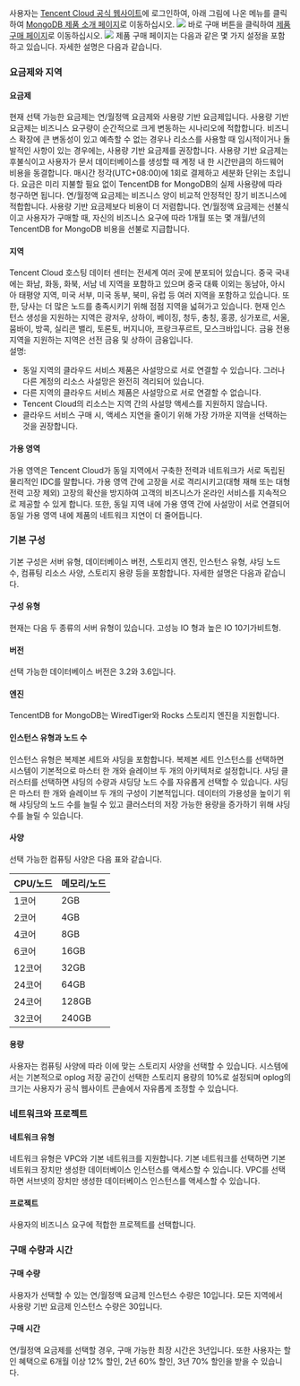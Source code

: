 사용자는 [Tencent Cloud 공식 웹사이트](https://cloud.tencent.com/)에 로그인하여, 아래 그림에 나온 메뉴를 클릭하여 [MongoDB 제품 소개 페이지](https://cloud.tencent.com/product/mongodb)로 이동하십시오.
![](https://main.qcloudimg.com/raw/0ca36011c0ea72c457079c869a3149d7.png)
바로 구매 버튼을 클릭하여 [제품 구매 페이지](https://buy.cloud.tencent.com/mongodb)로 이동하십시오.
![](https://main.qcloudimg.com/raw/db8d147eeb15b9716516cf40271d4b04.png)
제품 구매 페이지는 다음과 같은 몇 가지 설정을 포함하고 있습니다. 자세한 설명은 다음과 같습니다.
### 요금제와 지역
#### 요금제
현재 선택 가능한 요금제는 연/월정액 요금제와 사용량 기반 요금제입니다. 사용량 기반 요금제는 비즈니스 요구량이 순간적으로 크게 변동하는 시나리오에 적합합니다. 비즈니스 확장에 큰 변동성이 있고 예측할 수 없는 경우나 리소스를 사용할 때 임시적이거나 돌발적인 사항이 있는 경우에는, 사용량 기반 요금제를 권장합니다. 사용량 기반 요금제는 후불식이고 사용자가 문서 데이터베이스를 생성할 때 계정 내 한 시간만큼의 하드웨어 비용을 동결합니다. 매시간 정각(UTC+08:00)에 1회로 결제하고 세분화 단위는 초입니다. 요금은 미리 지불할 필요 없이 TencentDB for MongoDB의 실제 사용량에 따라 청구하면 됩니다. 연/월정액 요금제는 비즈니스 양이 비교적 안정적인 장기 비즈니스에 적합합니다. 사용량 기반 요금제보다 비용이 더 저렴합니다. 연/월정액 요금제는 선불식이고 사용자가 구매할 때, 자신의 비즈니스 요구에 따라 1개월 또는 몇 개월/년의 TencentDB for MongoDB 비용을 선불로 지급합니다.
#### 지역
Tencent Cloud 호스팅 데이터 센터는 전세계 여러 곳에 분포되어 있습니다. 중국 국내에는 화남, 화동, 화북, 서남 네 지역을 포함하고 있으며 중국 대륙 이외는 동남아, 아시아 태평양 지역, 미국 서부, 미국 동부, 북미, 유럽 등 여러 지역을 포함하고 있습니다. 또한, 당사는 더 많은 노드를 충족시키기 위해 점점 지역을 넓혀가고 있습니다. 현재 인스턴스 생성을 지원하는 지역은 광저우, 상하이, 베이징, 청두, 충칭, 홍콩, 싱가포르, 서울, 뭄바이, 방콕, 실리콘 밸리, 토론토, 버지니아, 프랑크푸르트, 모스크바입니다. 금융 전용 지역을 지원하는 지역은 선전 금융 및 상하이 금융입니다.<br>
설명: <br>
- 동일 지역의 클라우드 서비스 제품은 사설망으로 서로 연결할 수 있습니다. 그러나 다른 계정의 리소스 사설망은 완전히 격리되어 있습니다.
- 다른 지역의 클라우드 서비스 제품은 사설망으로 서로 연결할 수 없습니다.
- Tencent Cloud의 리소스는 지역 간의 사설망 액세스를 지원하지 않습니다.
- 클라우드 서비스 구매 시, 액세스 지연을 줄이기 위해 가장 가까운 지역을 선택하는 것을 권장합니다.

#### 가용 영역
가용 영역은 Tencent Cloud가 동일 지역에서 구축한 전력과 네트워크가 서로 독립된 물리적인 IDC를 말합니다. 가용 영역 간에 고장을 서로 격리시키고(대형 재해 또는 대형 전력 고장 제외) 고장의 확산을 방지하여 고객의 비즈니스가 온라인 서비스를 지속적으로 제공할 수 있게 합니다. 또한, 동일 지역 내에 가용 영역 간에 사설망이 서로 연결되어 동일 가용 영역 내에 제품의 네트워크 지연이 더 줄어듭니다.
### 기본 구성
기본 구성은 서버 유형, 데이터베이스 버전, 스토리지 엔진, 인스턴스 유형, 샤딩 노드 수, 컴퓨팅 리소스 사양, 스토리지 용량 등을 포함합니다. 자세한 설명은 다음과 같습니다.
#### 구성 유형
현재는 다음 두 종류의 서버 유형이 있습니다. 고성능 IO 형과 높은 IO 10기가비트형.
#### 버전
선택 가능한 데이터베이스 버전은 3.2와 3.6입니다.
#### 엔진
TencentDB for MongoDB는 WiredTiger와 Rocks 스토리지 엔진을 지원합니다.
#### 인스턴스 유형과 노드 수
인스턴스 유형은 복제본 세트와 샤딩을 포함합니다. 복제본 세트 인스턴스를 선택하면 시스템이 기본적으로 마스터 한 개와 슬레이브 두 개의 아키텍처로 설정합니다. 샤딩 클러스터를 선택하면 샤딩의 수량과 샤딩당 노드 수를 자유롭게 선택할 수 있습니다. 샤딩은 마스터 한 개와 슬레이브 두 개의 구성이 기본적입니다. 데이터의 가용성을 높이기 위해 샤딩당의 노드 수를 늘릴 수 있고 클러스터의 저장 가능한 용량을 증가하기 위해 샤딩 수를 늘릴 수 있습니다.
#### 사양
선택 가능한 컴퓨팅 사양은 다음 표와 같습니다.<br>

| CPU/노드 | 메모리/노드|
| ------- |-------|
| 1코어 | 2GB |
| 2코어 | 4GB |
| 4코어 | 8GB |
| 6코어 | 16GB |
| 12코어 | 32GB |
| 24코어 | 64GB |
| 24코어 | 128GB |
| 32코어 | 240GB |

#### 용량
사용자는 컴퓨팅 사양에 따라 이에 맞는 스토리지 사양을 선택할 수 있습니다. 시스템에서는 기본적으로 oplog 저장 공간이 선택한 스토리지 용량의 10%로 설정되며 oplog의 크기는 사용자가 공식 웹사이트 콘솔에서 자유롭게 조정할 수 있습니다.
### 네트워크와 프로젝트
#### 네트워크 유형
네트워크 유형은 VPC와 기본 네트워크를 지원합니다. 기본 네트워크를 선택하면 기본 네트워크 장치만 생성한 데이터베이스 인스턴스를 액세스할 수 있습니다. VPC를 선택하면 서브넷의 장치만 생성한 데이터베이스 인스턴스를 액세스할 수 있습니다.
#### 프로젝트
사용자의 비즈니스 요구에 적합한 프로젝트를 선택합니다.
### 구매 수량과 시간
#### 구매 수량
사용자가 선택할 수 있는 연/월정액 요금제 인스턴스 수량은 10입니다. 모든 지역에서 사용량 기반 요금제 인스턴스 수량은 30입니다.
#### 구매 시간
연/월정액 요금제를 선택할 경우, 구매 가능한 최장 시간은 3년입니다. 또한 사용자는 할인 혜택으로 6개월 이상 12% 할인, 2년 60% 할인, 3년 70% 할인을 받을 수 있습니다.

